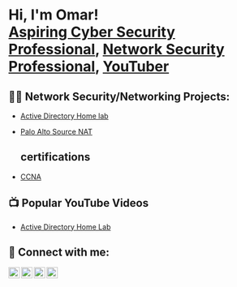 <h1>Hi, I'm Omar! <br/><a href="https://github.com/Omar-03-UX"> Aspiring Cyber Security Professional</a>, <a href="https://www.linkedin.com/in/joshmadakor/">Network Security Professional</a>, <a href="https://www.youtube.com/c/joshmadakor">YouTuber</a></h1>

<h2>👨‍💻 Network Security/Networking Projects:</h2>

- [Active Directory Home lab ](https://github.com/joshmadakor1/Algorithms-Practice)
- [Palo Alto Source NAT ](https://github.com/joshmadakor1/Algorithms-Practice)

  <h2> certifications</h2> 
 - [CCNA](https://www.youtube.com/watch?v=a83ASGn_V_s)


    
<h2>📺 Popular YouTube Videos</h2>

- [Active Directory Home Lab ](https://www.youtube.com/watch?v=a83ASGn_V_s)
  
<h2> 🤳 Connect with me:</h2>

[<img align="left" alt="JoshMadakor | YouTube" width="22px" src="https://cdn.jsdelivr.net/npm/simple-icons@v3/icons/youtube.svg" />][youtube]
[<img align="left" alt="JoshMadakor | Twitter" width="22px" src="https://cdn.jsdelivr.net/npm/simple-icons@v3/icons/twitter.svg" />][twitter]
[<img align="left" alt="JoshMadakor | LinkedIn" width="22px" src="https://cdn.jsdelivr.net/npm/simple-icons@v3/icons/linkedin.svg" />][linkedin]
[<img align="left" alt="JoshMadakor | Instagram" width="22px" src="https://cdn.jsdelivr.net/npm/simple-icons@v3/icons/instagram.svg" />][instagram]

[twitter]: https://twitter.com/joshmadakor
[youtube]: https://www.youtube.com/c/joshmadakor
[instagram]: https://www.instagram.com/joshmadakor/
[linkedin]: https://linkedin.com/in/joshmadakor

<!--
**joshmadakor1/joshmadakor1** is a ✨ _special_ ✨ repository because its `README.md` (this file) appears on your GitHub profile.

Here are some ideas to get you started:

- 🔭 I’m currently working on ...
- 🌱 I’m currently learning ...
- 👯 I’m looking to collaborate on ...
- 🤔 I’m looking for help with ...
- 💬 Ask me about ...
- 📫 How to reach me: ...
